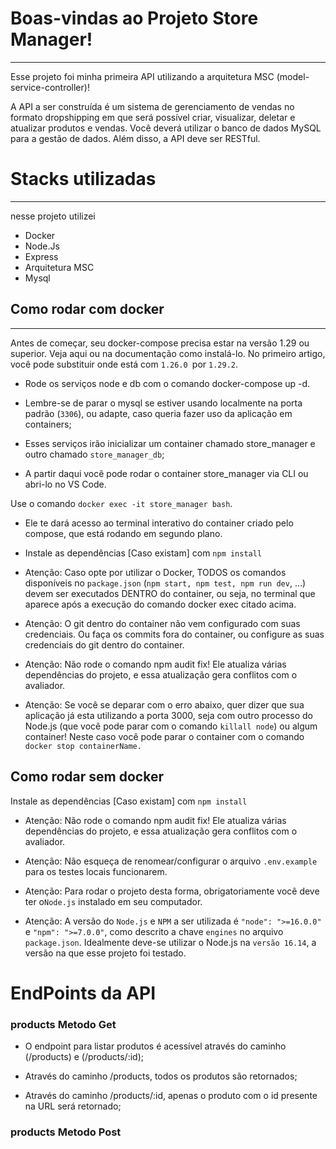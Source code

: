 # Boas-vindas ao  Projeto Store Manager!
-----
Esse projeto foi  minha primeira API utilizando a arquitetura MSC (model-service-controller)!

A API a ser construída é um sistema de gerenciamento de vendas no formato dropshipping em que será possível criar, visualizar, deletar e atualizar produtos e vendas. Você deverá utilizar o banco de dados MySQL para a gestão de dados. Além disso, a API deve ser RESTful.

# Stacks utilizadas
-------
nesse projeto utilizei

- Docker
- Node.Js
- Express
- Arquitetura MSC
- Mysql

## Como rodar com docker 


------------

Antes de começar, seu docker-compose precisa estar na versão 1.29 ou superior. Veja aqui ou na documentação como instalá-lo. No primeiro artigo, você pode substituir onde está com `1.26.0 `por `1.29.2`.

- Rode os serviços node e db com o comando docker-compose up -d.

- Lembre-se de parar o mysql se estiver usando localmente na porta padrão (`3306`), ou adapte, caso queria fazer uso da aplicação em containers;
- Esses serviços irão inicializar um container chamado store_manager e outro chamado `store_manager_db`;
- A partir daqui você pode rodar o container store_manager via CLI ou abri-lo no VS Code.

Use o comando `docker exec -it store_manager bash`.

- Ele te dará acesso ao terminal interativo do container criado pelo compose, que está rodando em segundo plano.
- Instale as dependências [Caso existam] com `npm install`

- Atenção: Caso opte por utilizar o Docker, TODOS os comandos disponíveis no `package.json` (`npm start, npm test, npm run dev`, ...) devem ser executados DENTRO do container, ou seja, no terminal que aparece após a execução do comando docker exec citado acima.

-  Atenção: O git dentro do container não vem configurado com suas credenciais. Ou faça os commits fora do container, ou configure as suas credenciais do git dentro do container.

- Atenção: Não rode o comando npm audit fix! Ele atualiza várias dependências do projeto, e essa atualização gera conflitos com o avaliador.

-  Atenção: Se você se deparar com o erro abaixo, quer dizer que sua aplicação já esta utilizando a porta 3000, seja com outro processo do Node.js (que você pode parar com o comando `killall node`) ou algum container! Neste caso você pode parar o container com o comando `docker stop containerName.`

##  Como rodar sem docker

 Instale as dependências [Caso existam] com `npm install`

-  Atenção: Não rode o comando npm audit fix! Ele atualiza várias dependências do projeto, e essa atualização gera conflitos com o avaliador.

- Atenção: Não esqueça de renomear/configurar o arquivo `.env.example` para os testes locais funcionarem.

-  Atenção: Para rodar o projeto desta forma, obrigatoriamente você deve ter o`Node.js` instalado em seu computador.

- Atenção: A versão do `Node.js` e `NPM` a ser utilizada é `"node": ">=16.0.0"` e `"npm": ">=7.0.0"`, como descrito a chave `engines` no arquivo `package.json`. Idealmente deve-se utilizar o Node.js na `versão 16.14`, a versão na que esse projeto foi testado.

# EndPoints da API

### products Metodo Get
- O endpoint para listar produtos é acessível através do caminho (/products) e (/products/:id);

- Através do caminho /products, todos os produtos são retornados;

- Através do caminho /products/:id, apenas o produto com o id presente na URL será retornado;

### products Metodo Post


